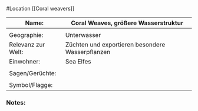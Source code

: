 #Location [[Coral weavers]]

| Name:              | Coral Weaves, größere Wasserstruktur             |
| ------------------ | ------------------------------------------------ |
|                    |                                                  |
| Geographie:        | Unterwasser                                      |
| Relevanz zur Welt: | Züchten und exportieren besondere Wasserpflanzen |
| Einwohner:         | Sea Elfes                                        |
|                    |                                                  |
| Sagen/Gerüchte:    |                                                  |
|                    |                                                  |
| Symbol/Flagge:     |                                                  |
### Notes:


